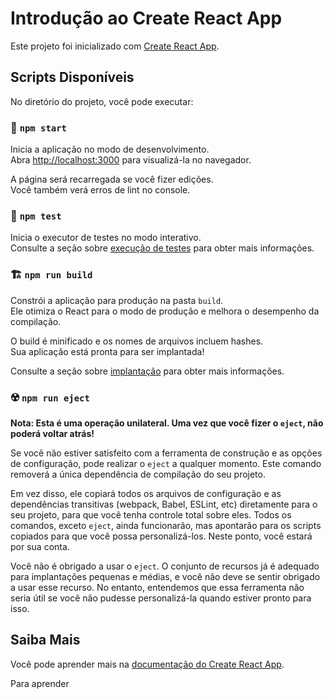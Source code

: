 # Introdução ao Create React App

Este projeto foi inicializado com [Create React App](https://github.com/facebook/create-react-app).

## Scripts Disponíveis

No diretório do projeto, você pode executar:

### 🚀 `npm start`

Inicia a aplicação no modo de desenvolvimento.\
Abra [http://localhost:3000](http://localhost:3000) para visualizá-la no navegador.

A página será recarregada se você fizer edições.\
Você também verá erros de lint no console.

### 🧪 `npm test`

Inicia o executor de testes no modo interativo.\
Consulte a seção sobre [execução de testes](https://facebook.github.io/create-react-app/docs/running-tests) para obter mais informações.

### 🏗️ `npm run build`

Constrói a aplicação para produção na pasta `build`.\
Ele otimiza o React para o modo de produção e melhora o desempenho da compilação.

O build é minificado e os nomes de arquivos incluem hashes.\
Sua aplicação está pronta para ser implantada!

Consulte a seção sobre [implantação](https://facebook.github.io/create-react-app/docs/deployment) para obter mais informações.

### ☢️ `npm run eject`

**Nota: Esta é uma operação unilateral. Uma vez que você fizer o `eject`, não poderá voltar atrás!**

Se você não estiver satisfeito com a ferramenta de construção e as opções de configuração, pode realizar o `eject` a qualquer momento. Este comando removerá a única dependência de compilação do seu projeto.

Em vez disso, ele copiará todos os arquivos de configuração e as dependências transitivas (webpack, Babel, ESLint, etc) diretamente para o seu projeto, para que você tenha controle total sobre eles. Todos os comandos, exceto `eject`, ainda funcionarão, mas apontarão para os scripts copiados para que você possa personalizá-los. Neste ponto, você estará por sua conta.

Você não é obrigado a usar o `eject`. O conjunto de recursos já é adequado para implantações pequenas e médias, e você não deve se sentir obrigado a usar esse recurso. No entanto, entendemos que essa ferramenta não seria útil se você não pudesse personalizá-la quando estiver pronto para isso.

## Saiba Mais

Você pode aprender mais na [documentação do Create React App](https://facebook.github.io/create-react-app/docs/getting-started).

Para aprender
